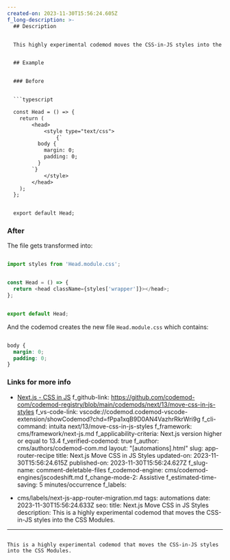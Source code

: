 ```yaml
---
created-on: 2023-11-30T15:56:24.605Z
f_long-description: >-
  ## Description


  This highly experimental codemod moves the CSS-in-JS styles into the CSS Modules.


  ## Example


  ### Before


  ```typescript

  const Head = () => {
  	return (
  		<head>
  			<style type="text/css">
  				{`
          body {
            margin: 0;
            padding: 0;
          }
        `}
  			</style>
  		</head>
  	);
  };


  export default Head;

  ```


  ### After


  The file gets transformed into:


  ```typescript

  import styles from 'Head.module.css';


  const Head = () => {
  	return <head className={styles['wrapper']}></head>;
  };


  export default Head;

  ```


  And the codemod creates the new file `Head.module.css` which contains:


  ```css

  body {
  	margin: 0;
  	padding: 0;
  }

  ```


  ### Links for more info


  * [Next.js - CSS in JS](https://nextjs.org/docs/pages/building-your-application/styling/css-in-js)
f_github-link: https://github.com/codemod-com/codemod-registry/blob/main/codemods/next/13/move-css-in-js-styles
f_vs-code-link: vscode://codemod.codemod-vscode-extension/showCodemod?chd=fPpa1xqB9D0AN4VazhrRkrWri9g
f_cli-command: intuita next/13/move-css-in-js-styles
f_framework: cms/framework/next-js.md
f_applicability-criteria: Next.js version higher or equal to 13.4
f_verified-codemod: true
f_author: cms/authors/codemod-com.md
layout: "[automations].html"
slug: app-router-recipe
title: Next.js Move CSS in JS Styles
updated-on: 2023-11-30T15:56:24.615Z
published-on: 2023-11-30T15:56:24.627Z
f_slug-name: comment-deletable-files
f_codemod-engine: cms/codemod-engines/jscodeshift.md
f_change-mode-2: Assistive
f_estimated-time-saving: 5 minutes/occurrence
f_labels:
  - cms/labels/next-js-app-router-migration.md
tags: automations
date: 2023-11-30T15:56:24.633Z
seo:
  title: Next.js Move CSS in JS Styles
  description: This is a highly experimental codemod that moves the CSS-in-JS
    styles into the CSS Modules.
---
```

This is a highly experimental codemod that moves the CSS-in-JS styles into the CSS Modules.